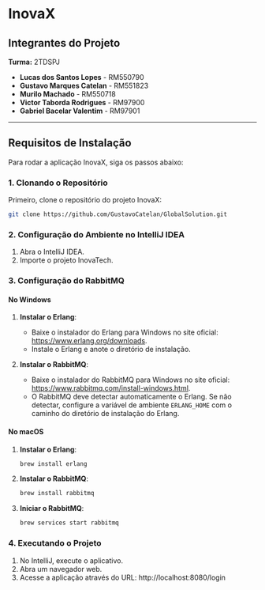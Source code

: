 
# InovaX

## Integrantes do Projeto

**Turma:** 2TDSPJ

- **Lucas dos Santos Lopes** - RM550790
- **Gustavo Marques Catelan** - RM551823
- **Murilo Machado** - RM550718
- **Victor Taborda Rodrigues** - RM97900
- **Gabriel Bacelar Valentim** - RM97901

---

## Requisitos de Instalação

Para rodar a aplicação InovaX, siga os passos abaixo:

### 1. Clonando o Repositório

Primeiro, clone o repositório do projeto InovaX:

```bash
git clone https://github.com/GustavoCatelan/GlobalSolution.git
```

### 2. Configuração do Ambiente no IntelliJ IDEA

1. Abra o IntelliJ IDEA.
2. Importe o projeto InovaTech.

### 3. Configuração do RabbitMQ

#### No Windows

1. **Instalar o Erlang**:
   - Baixe o instalador do Erlang para Windows no site oficial: https://www.erlang.org/downloads.
   - Instale o Erlang e anote o diretório de instalação.

2. **Instalar o RabbitMQ**:
   - Baixe o instalador do RabbitMQ para Windows no site oficial: https://www.rabbitmq.com/install-windows.html.
   - O RabbitMQ deve detectar automaticamente o Erlang. Se não detectar, configure a variável de ambiente `ERLANG_HOME` com o caminho do diretório de instalação do Erlang.

#### No macOS

1. **Instalar o Erlang**:
   ```bash
   brew install erlang
   ```

2. **Instalar o RabbitMQ**:
   ```bash
   brew install rabbitmq
   ```

3. **Iniciar o RabbitMQ**:
   ```bash
   brew services start rabbitmq
   ```

### 4. Executando o Projeto

1. No IntelliJ, execute o aplicativo.
2. Abra um navegador web.
3. Acesse a aplicação através do URL: http://localhost:8080/login
